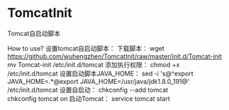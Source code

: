 # TomcatInit
Tomcat自启动脚本

How to use?
设置tomcat自启动脚本： 
  下载脚本：
  wget https://github.com/wuhengzhen/TomcatInit/raw/master/init.d/Tomcat-init
  mv Tomcat-init /etc/init.d/tomcat
添加执行权限：
  chmod +x /etc/init.d/tomcat
设置启动脚本JAVA_HOME：
  sed -i 's@^export JAVA_HOME=.*@export JAVA_HOME=/usr/java/jdk1.8.0_191@' /etc/init.d/tomcat
设置自启动：
  chkconfig --add tomcat        
  chkconfig tomcat on
启动Tomcat：
service tomcat start
